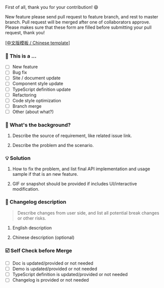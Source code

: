 First of all, thank you for your contribution! 😄

New feature please send pull request to feature branch, and rest to master branch.
Pull request will be merged after one of collaborators approve.
Please makes sure that these form are filled before submitting your pull request, thank you!

[[中文版模板 / Chinese template](https://github.com/ant-design/ant-design/blob/master/.github/PULL_REQUEST_TEMPLATE/pr_cn.md)]

### 🤔 This is a ...

- [ ] New feature
- [ ] Bug fix
- [ ] Site / document update
- [ ] Component style update
- [ ] TypeScript definition update
- [ ] Refactoring
- [ ] Code style optimization
- [ ] Branch merge
- [ ] Other (about what?)

### 👻 What's the background?

 1. Describe the source of requirement, like related issue link.

 2. Describe the problem and the scenario.

### 💡 Solution

1. How to fix the problem, and list final API implementation and usage sample if that is an new feature.

2. GIF or snapshot should be provided if includes UI/interactive modification.

### 📝 Changelog description

> Describe changes from user side, and list all potential break changes or other risks.

1. English description

2. Chinese description (optional)

### ☑️ Self Check before Merge

- [ ] Doc is updated/provided or not needed
- [ ] Demo is updated/provided or not needed
- [ ] TypeScript definition is updated/provided or not needed
- [ ] Changelog is provided or not needed
